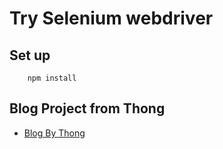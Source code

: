 # Try Selenium webdriver

## Set up
```
	npm install
```

## Blog Project from Thong
- [Blog By Thong](https://github.com/rawipas2/blog)

